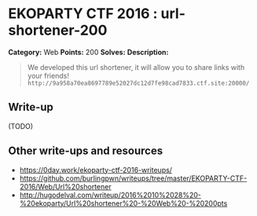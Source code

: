 # EKOPARTY CTF 2016 : url-shortener-200

**Category:** Web
**Points:** 200
**Solves:**
**Description:**

> We developed this url shortener, it will allow you to share links with your friends!
> `http://9a958a70ea8697789e52027dc12d7fe98cad7833.ctf.site:20000/`

## Write-up

(TODO)

## Other write-ups and resources

* https://0day.work/ekoparty-ctf-2016-writeups/
* https://github.com/burlingpwn/writeups/tree/master/EKOPARTY-CTF-2016/Web/Url%20shortener
* http://hugodelval.com/writeup/2016%2010%2028%20-%20ekoparty/Url%20shortener%20-%20Web%20-%20200pts
